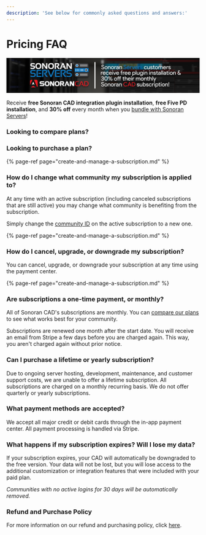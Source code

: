 ```yaml
---
description: 'See below for commonly asked questions and answers:'
---
```


# Pricing FAQ

![Sonoran Servers - Discount and Free Plugin Installation!](../../.gitbook/assets/banner_3.png)

Receive **free Sonoran CAD integration plugin installation**, **free Five PD installation**, and **30% off** every month when you [bundle with Sonoran Servers](bundle-discount-sonoran-servers.md)!

### Looking to compare plans?

### Looking to purchase a plan?

{% page-ref page="create-and-manage-a-subscription.md" %}

### How do I change what community my subscription is applied to?

At any time with an active subscription \(including canceled subscriptions that are still active\) you may change what community is benefiting from the subscription.

Simply change the [community ID](../../tutorials/getting-started/finding-your-community-id-and-authentication-code.md) on the active subscription to a new one.

{% page-ref page="create-and-manage-a-subscription.md" %}

### How do I cancel, upgrade, or downgrade my subscription?

You can cancel, upgrade, or downgrade your subscription at any time using the payment center.

{% page-ref page="create-and-manage-a-subscription.md" %}

### Are subscriptions a one-time payment, or monthly?

All of Sonoran CAD's subscriptions are monthly. You can [compare our plans](https://app.sonorancad.com/#/pricing) to see what works best for your community.  
  
Subscriptions are renewed one month after the start date. You will receive an email from Stripe a few days before you are charged again. This way, you aren't charged again without prior notice.

### Can I purchase a lifetime or yearly subscription?

Due to ongoing server hosting, development, maintenance, and customer support costs, we are unable to offer a lifetime subscription. All subscriptions are charged on a monthly recurring basis. We do not offer quarterly or yearly subscriptions.

### What payment methods are accepted?

We accept all major credit or debit cards through the in-app payment center. All payment processing is handled via Stripe.

### What happens if my subscription expires? Will I lose my data?

If your subscription expires, your CAD will automatically be downgraded to the free version. Your data will not be lost, but you will lose access to the additional customization or integration features that were included with your paid plan.

_Communities with no active logins for 30 days will be automatically removed._

### Refund and Purchase Policy

For more information on our refund and purchasing policy, click [here](../../other/policy/refund-and-purchase-policy.md).

